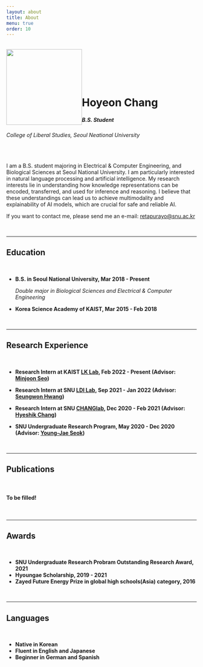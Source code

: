 ```yaml
---
layout: about
title: About
menu: true
order: 10
---
```


<br />

<img style="float: left;" src="{{ site.baseurl }}/assets/img/myimg.jpg" width="200" height="200">

<br />

<br />

<br />

<br />

<br />

# Hoyeon Chang

##### *B.S. Student*

###### *College of Liberal Studies, Seoul Neational University*

<br />

I am a B.S. student majoring in Electrical & Computer Engineering, and Biological Sciences at Seoul National University. I am particularly interested in natural language processing and artificial intelligence. My research interests lie in understanding how knowledge representations can be encoded, transferred, and used for inference and reasoning. I believe that these understandings can lead us to achieve multimodality and explainability of AI models, which are crucial for safe and reliable AI.

If you want to contact me, please send me an e-mail: [retapurayo@snu.ac.kr](mailto:retapurayo@snu.ac.kr)

<br />

---

## Education

<br />

- **B.S. in Seoul National University, Mar 2018 - Present**

  *Double major in Biological Sciences and Electrical & Computer Engineering*

- **Korea Science Academy of KAIST, Mar 2015 - Feb 2018**

<br />

---

## Research Experience

<br />

- **Research Intern at KAIST [LK Lab](https://lklab.kaist.ac.kr/), Feb 2022 - Present (Advisor: [Minjoon Seo]())**

- **Research Intern at SNU [LDI Lab](https://seungwonh.github.io/ldi.html), Sep 2021 - Jan 2022 (Advisor: [Seungwon Hwang](https://seungwonh.github.io/))**

- **Research Intern at SNU [CHANGlab](https://qbio.io/), Dec 2020 - Feb 2021 (Advisor: [Hyeshik Chang](https://qbio.io/team/hyeshik-chang))**

- **SNU Undergraduate Research Program, May 2020 - Dec 2020 (Advisor: [Young-Jae Seok](https://biosci.snu.ac.kr/lomp/professor))**

<br />

---

## Publications

<br />

#### To be filled!

<br />

---

## Awards

<br />

- **SNU Undergraduate Research Probram Outstanding Research Award, 2021**
- **Hyoungae Scholarship, 2019 - 2021**
- **Zayed Future Energy Prize in global high schools(Asia) category, 2016**

<br />

---

## Languages

<br />

- **Native in Korean**
- **Fluent in English and Japanese**
- **Beginner in German and Spanish**

<br />
